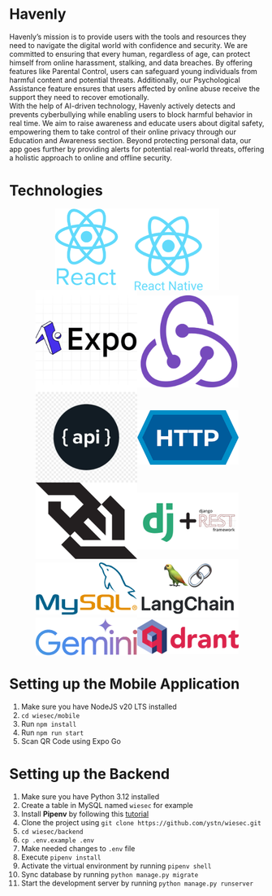 # Havenly
Havenly’s mission is to provide users with the tools and resources they need to navigate the digital world with confidence and security. We are committed to ensuring that every human, regardless of age, can protect himself from online harassment, stalking, and data breaches. By offering features like Parental Control, users can safeguard young individuals from harmful content and potential threats. Additionally, our Psychological Assistance feature ensures that users affected by online abuse receive the support they need to recover emotionally.  
With the help of AI-driven technology, Havenly actively detects and prevents cyberbullying while enabling users to block harmful behavior in real time. We aim to raise awareness and educate users about digital safety, empowering them to take control of their online privacy through our Education and Awareness section. Beyond protecting personal data, our app goes further by providing alerts for potential real-world threats, offering a holistic approach to online and offline security.

# Technologies
<!-- - ReactJS
- React Native
- Django
- Langchain
- Gemini -->
<div style="display: flex; flex-direction: row; flex-wrap: wrap; align-items-center; justify-content: center;">
    <!-- <div> -->
        <img alt="ReactJS" src="assets/React-Logo.png" style="height:150px; object-fit: contain" />
    <!-- </div>
    <div> -->
        <img alt="React Native" src="assets/React-Native-Logo.svg" style="width:200px; object-fit: contain" />
    <!-- </div>
    <div> -->
        <img alt="Expo" src="assets/Expo-Logo.webp" style="width:200px; object-fit: contain" />
    <!-- </div>
    <div> -->
        <img alt="Redux" src="assets/Redux-Logo.png" style="width:200px; object-fit: contain" />
    <!-- </div>
    <div> -->
        <img alt="API" src="assets/Api-Logo.webp" style="width:200px; object-fit: contain" />
    <!-- </div>
    <div> -->
        <img alt="HTTP" src="assets/Http-Logo.png" style="width:200px; object-fit: contain" />
    <!-- </div>
    <div> -->
        <img alt="Websocket" src="assets/Websocket-Logo.svg" style="width:200px; object-fit: contain" />
    <!-- </div> -->
    <!-- <img alt="Django" src="assets/Django-Logo.png" style="width:200px; object-fit: contain" /> -->
    <!-- <div> -->
        <img alt="Django Rest API" src="assets/Django-Rest-Logo.png" style="width:200px; object-fit: contain" />
    <!-- </div>
    <div> -->
        <img alt="My SQL" src="assets/Mysql-Logo.png" style="width:200px; object-fit: contain" />
    <!-- </div>
    <div> -->
        <img alt="Langchain" src="assets/Langchain-Logo.png" style="width:200px; object-fit: contain" />
    <!-- </div>
    <div> -->
        <img alt="Gemini" src="assets/Gemini-Logo.png" style="width:200px; object-fit: contain" />
    <!-- </div>
    <div> -->
        <img alt="Qdrant" src="assets/Qdrant-Logo.svg" style="width:200px; object-fit: contain" />
    <!-- </div> -->
</div>

# Setting up the Mobile Application
1. Make sure you have NodeJS v20 LTS installed
2. `cd wiesec/mobile`
3. Run `npm install`
4. Run `npm run start`
5. Scan QR Code using Expo Go

# Setting up the Backend
1. Make sure you have Python 3.12 installed
2. Create a table in MySQL named `wiesec` for example
3. Install **Pipenv** by following this [tutorial](https://pipenv.pypa.io/en/latest/installation.html)
4. Clone the project using `git clone https://github.com/ystn/wiesec.git`
4. `cd wiesec/backend`
5. `cp .env.example .env`
6. Make needed changes to `.env` file
7. Execute `pipenv install`
8. Activate the virtual environment by running `pipenv shell`
9. Sync database by running `python manage.py migrate`
10. Start the development server by running `python manage.py runserver`
